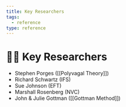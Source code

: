 ```yaml
---
title: Key Researchers
tags:
  - reference
type: reference
---
```


<!-- @format -->

# 👩‍🔬 Key Researchers

- Stephen Porges ([[Polyvagal Theory]])
- Richard Schwartz (IFS)
- Sue Johnson (EFT)
- Marshall Rosenberg (NVC)
- John & Julie Gottman ([[Gottman Method]])
